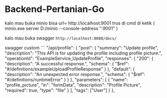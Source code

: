 # Backend-Pertanian-Go

kalo mau buka minio bisa
url= http://localhost:9001
trus di cmd di ketik ( minio.exe server D:/minio --console-address ":9001" )

kalo mau buka swagger
```http://localhost:8088/docs/```

swagger custom ```
	"/api/profile": {
  "post": {
    "summary": "Update profile",
    "description": "This API is for updating the profile including profile picture.",
    "operationId": "ExampleService_UpdateProfile",
    "responses": {
      "200": {
        "description": "A successful response.",
        "schema": {
          "$ref": "#/definitions/exampleUploadProfileResponse"
        }
      },
      "default": {
        "description": "An unexpected error response.",
        "schema": {
          "$ref": "#/definitions/runtimeError"
        }
      }
    },
    "parameters": [
      {
        "name": "profile_picture",
        "in": "formData",
        "description": "Profile Picture",
        "required": true,
        "type": "file"
      }
    ],
    "tags": ["User"]
  }
},
```